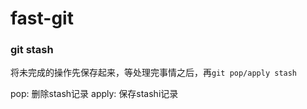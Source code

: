 # fast-git

### git stash

将未完成的操作先保存起来，等处理完事情之后，再`git pop/apply stash`

pop: 删除stash记录
apply: 保存stashi记录